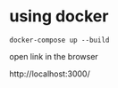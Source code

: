 # using docker 

```
docker-compose up --build
``` 

open link in the browser

http://localhost:3000/